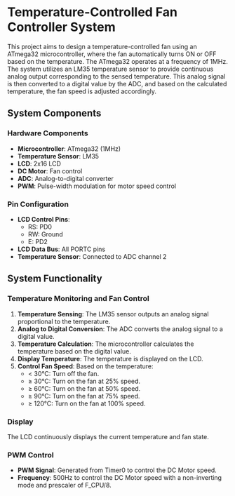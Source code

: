 # Temperature-Controlled Fan Controller System

This project aims to design a temperature-controlled fan using an ATmega32 microcontroller, where the fan automatically turns ON or OFF based on the temperature. The ATmega32 operates at a frequency of 1MHz. The system utilizes an LM35 temperature sensor to provide continuous analog output corresponding to the sensed temperature. This analog signal is then converted to a digital value by the ADC, and based on the calculated temperature, the fan speed is adjusted accordingly.

## System Components

### Hardware Components
- **Microcontroller**: ATmega32 (1MHz)
- **Temperature Sensor**: LM35
- **LCD**: 2x16 LCD
- **DC Motor**: Fan control
- **ADC**: Analog-to-digital converter
- **PWM**: Pulse-width modulation for motor speed control

### Pin Configuration
- **LCD Control Pins**:
  - RS: PD0
  - RW: Ground
  - E: PD2
- **LCD Data Bus**: All PORTC pins
- **Temperature Sensor**: Connected to ADC channel 2

## System Functionality

### Temperature Monitoring and Fan Control
1. **Temperature Sensing**: The LM35 sensor outputs an analog signal proportional to the temperature.
2. **Analog to Digital Conversion**: The ADC converts the analog signal to a digital value.
3. **Temperature Calculation**: The microcontroller calculates the temperature based on the digital value.
4. **Display Temperature**: The temperature is displayed on the LCD.
5. **Control Fan Speed**: Based on the temperature:
   - < 30°C: Turn off the fan.
   - ≥ 30°C: Turn on the fan at 25% speed.
   - ≥ 60°C: Turn on the fan at 50% speed.
   - ≥ 90°C: Turn on the fan at 75% speed.
   - ≥ 120°C: Turn on the fan at 100% speed.

### Display
The LCD continuously displays the current temperature and fan state.

### PWM Control
- **PWM Signal**: Generated from Timer0 to control the DC Motor speed.
- **Frequency**: 500Hz to control the DC Motor speed with a non-inverting mode and prescaler of F_CPU/8.
